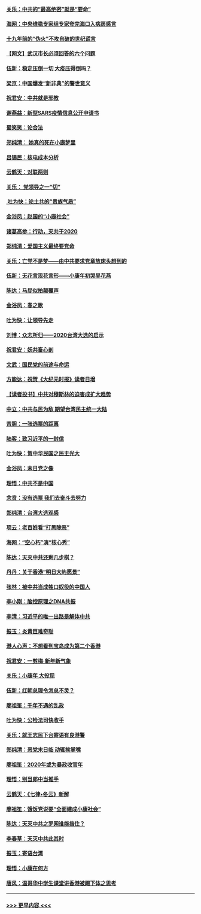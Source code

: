 #### [关乐：中共的“最高绝密”就是“要命”](../pages/nsc993/n11816946.md?t=01241633) 
#### [海网：中央维稳专家组专家夸完海口入病房感言](../pages/nsc993/n11815138.md?t=01241633) 
#### [十九年前的“伪火”不攻自破的世纪谎言](../pages/nsc993/n11813238.md?t=01241633) 
#### [【网文】武汉市长必须回答的六个问题](../pages/nsc993/n11813848.md?t=01241633) 
#### [伍新：稳定压倒一切 大疫压得倒吗？](../pages/nsc993/n11812634.md?t=01241633) 
#### [梁京：中国爆发“新非典”的警世意义](../pages/nsc993/n11812554.md?t=01241633) 
#### [祝君安：中共就是邪教](../pages/nsc993/n11812431.md?t=01241633) 
#### [谢燕益：新型SARS疫情信息公开申请书](../pages/nsc993/n11808840.md?t=01241633) 
#### [蜀笑笑：论合法](../pages/nsc993/n11808064.md?t=01241633) 
#### [郑纯清： 她真的死在小康梦里](../pages/nsc993/n11806623.md?t=01241633) 
#### [吕锡民：核电成本分析](../pages/nsc993/n11806284.md?t=01241633) 
#### [云鹤天：对联两则](../pages/nsc993/n11805957.md?t=01241633) 
#### [关乐： 党领导之一“切”](../pages/nsc993/n11804505.md?t=01241633) 
#### [ 吐为快：论土共的“贵族气质”](../pages/nsc993/n11804490.md?t=01241633) 
#### [金浴凤：赵国的“小康社会”](../pages/nsc993/n11804452.md?t=01241633) 
#### [诸葛高参：行动，灭共于2020](../pages/nsc993/n11804120.md?t=01241633) 
#### [郑纯清：爱国主义最终要党命](../pages/nsc993/n11802197.md?t=01241633) 
#### [关乐：亡党不是梦——由中共要求党章放床头想到的](../pages/nsc993/n11802156.md?t=01241633) 
#### [伍新：无花言现花言形——小康年初哭吴花燕](../pages/nsc993/n11800044.md?t=01241633) 
#### [陈达：马屁似拍颠覆声](../pages/nsc993/n11800010.md?t=01241633) 
#### [金浴凤：春之歌](../pages/nsc993/n11797687.md?t=01241633) 
#### [吐为快：让领导先走](../pages/nsc993/n11797512.md?t=01241633) 
#### [刘博：众志所归——2020台湾大选的启示](../pages/nsc993/n11796878.md?t=01241633) 
#### [祝君安：妖共畜心剖](../pages/nsc993/n11794273.md?t=01241633) 
#### [文武：国民党的前途与命运](../pages/nsc993/n11794198.md?t=01241633) 
#### [方能达：祝贺《大纪元时报》读者日增](../pages/nsc993/n11793807.md?t=01241633) 
#### [【读者投书】中共对穆斯林的迫害成扩大趋势](../pages/nsc993/n11791371.md?t=01241633) 
#### [中立：中共与民为敌 期望台湾民主统一大陆](../pages/nsc993/n11790392.md?t=01241633) 
#### [苦胆：一张选票的距离](../pages/nsc993/n11788914.md?t=01241633) 
#### [陆客：致习近平的一封信](../pages/nsc993/n11788867.md?t=01241633) 
#### [吐为快：贺中华民国之民主光大](../pages/nsc993/n11788618.md?t=01241633) 
#### [金浴凤：末日党之像](../pages/nsc993/n11787475.md?t=01241633) 
#### [理悟：中共不是中国](../pages/nsc993/n11787463.md?t=01241633) 
#### [念贲：没有选票  我们去奋斗去努力](../pages/nsc993/n11787398.md?t=01241633) 
#### [郑纯清：台湾大选观感](../pages/nsc993/n11786210.md?t=01241633) 
#### [项云：老百姓看“打黑除恶”](../pages/nsc993/n11785398.md?t=01241633) 
#### [海网：“空心朽”演“核心秀”](../pages/nsc993/n11783874.md?t=01241633) 
#### [陈达：天灭中共还剩几步棋？](../pages/nsc993/n11783719.md?t=01241633) 
#### [丹丹：关于香港“明日大屿愿景”](../pages/nsc993/n11783273.md?t=01241633) 
#### [张林：被中共当成牲口奴役的中国人](../pages/nsc993/n11782397.md?t=01241633) 
#### [李小刚：脑控原理之DNA共振](../pages/nsc993/n11780962.md?t=01241633) 
#### [李清：习近平的唯一出路是解体中共](../pages/nsc993/n11780866.md?t=01241633) 
#### [振玉：炎黄巨难奇耻](../pages/nsc993/n11779632.md?t=01241633) 
#### [港人心声：不想看到宝岛成为第二个香港](../pages/nsc993/n11778817.md?t=01241633) 
#### [祝君安：一剪梅‧新年新气象](../pages/nsc993/n11776340.md?t=01241633) 
#### [关乐：小康年 大役现](../pages/nsc993/n11774213.md?t=01241633) 
#### [伍新：红朝总理令怎总不灵？](../pages/nsc993/n11770813.md?t=01241633) 
#### [廖祖笙：千年不遇的乱政](../pages/nsc993/n11770373.md?t=01241633) 
#### [吐为快：公检法司快收手](../pages/nsc993/n11770359.md?t=01241633) 
#### [关乐：就王志民下台寄语有良港警](../pages/nsc993/n11769903.md?t=01241633) 
#### [郑纯清：恶党末日临 动辄挨掌嘴](../pages/nsc993/n11769356.md?t=01241633) 
#### [廖祖笙：2020年或为暴政收官年](../pages/nsc993/n11768216.md?t=01241633) 
#### [理悟：别当郎中当推手](../pages/nsc993/n11768243.md?t=01241633) 
#### [云鹤天：《七律▪冬云》新解](../pages/nsc993/n11768204.md?t=01241633) 
#### [廖祖笙：饿饭党说要“全面建成小康社会”](../pages/nsc993/n11767482.md?t=01241633) 
#### [陈达：天灭中共之罗网谁能挡住？](../pages/nsc993/n11767465.md?t=01241633) 
#### [李春草：天灭中共此其时](../pages/nsc993/n11767452.md?t=01241633) 
#### [振玉：寄语台湾](../pages/nsc993/n11767432.md?t=01241633) 
#### [理悟：小康在何方](../pages/nsc993/n11767394.md?t=01241633) 
#### [唐风：温哥华中学生课堂讲香港被踢下体之思考](../pages/nsc993/n11766848.md?t=01241633) 

----
#### [ >>> 更早内容 <<< ](../indexes/nsc993-earlier.md)
